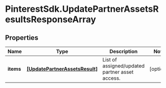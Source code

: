 # PinterestSdk.UpdatePartnerAssetsResultsResponseArray

## Properties

Name | Type | Description | Notes
------------ | ------------- | ------------- | -------------
**items** | [**[UpdatePartnerAssetsResult]**](UpdatePartnerAssetsResult.md) | List of assigned/updated partner asset access. | [optional] 


